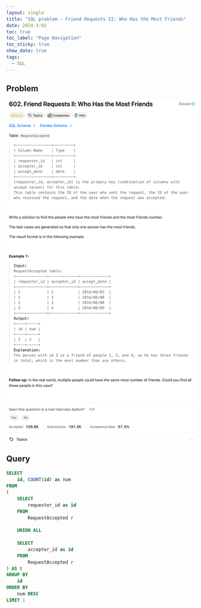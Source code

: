 ```yaml
---
layout: single
title: "SQL problem - Friend Requests II: Who Has the Most Friends"
date: 2024-3-02
toc: true
toc_label: "Page Navigation"
toc_sticky: true
show_date: true
tags:
  - SQL
---
```


## Problem

[![problem-602](/assets/images/2024-03-02_11-16-28-problem-602.png)](/assets/images/2024-03-02_11-16-28-problem-602.png)

## Query

```sql
SELECT
    id, COUNT(id) as num
FROM
(
    SELECT
        requester_id as id
    FROM
        RequestAccepted r

    UNION ALL

    SELECT
        accepter_id as id
    FROM
        RequestAccepted r
) AS t
GROUP BY
    id
ORDER BY
    num DESC
LIMIT 1
```
